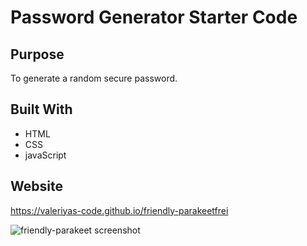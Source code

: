 # Password Generator Starter Code

## Purpose
To generate a random secure password. 

## Built With
* HTML
* CSS
* javaScript

## Website

https://valeriyas-code.github.io/friendly-parakeetfrei


![friendly-parakeet screenshot](https://user-images.githubusercontent.com/85139016/125220443-bbe02c00-e294-11eb-9983-9d445d409e8f.png)

